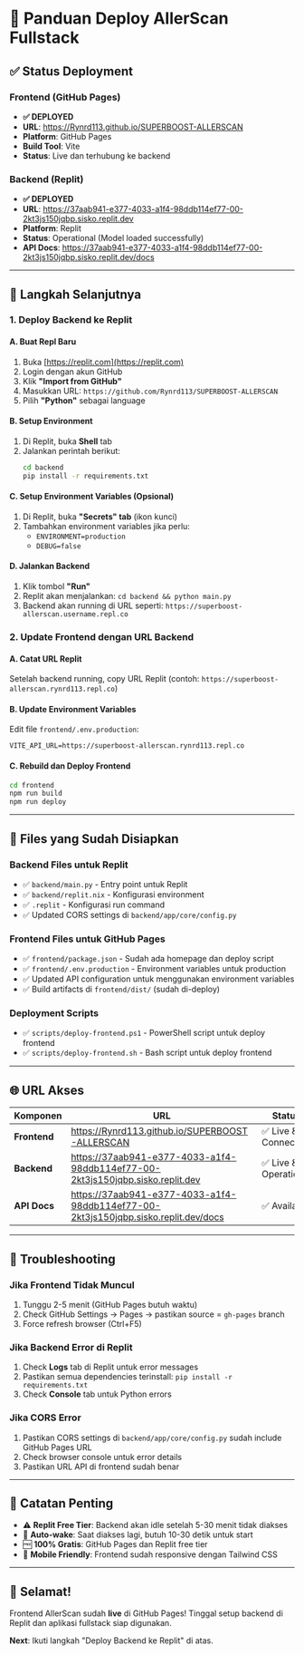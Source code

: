 # 🚀 Panduan Deploy AllerScan Fullstack

## ✅ Status Deployment

### Frontend (GitHub Pages)
- **✅ DEPLOYED** 
- **URL**: https://Rynrd113.github.io/SUPERBOOST-ALLERSCAN
- **Platform**: GitHub Pages
- **Build Tool**: Vite
- **Status**: Live dan terhubung ke backend

### Backend (Replit)
- **✅ DEPLOYED**
- **URL**: https://37aab941-e377-4033-a1f4-98ddb114ef77-00-2kt3js150jqbp.sisko.replit.dev
- **Platform**: Replit
- **Status**: Operational (Model loaded successfully)
- **API Docs**: https://37aab941-e377-4033-a1f4-98ddb114ef77-00-2kt3js150jqbp.sisko.replit.dev/docs

---

## 🎯 Langkah Selanjutnya

### 1. Deploy Backend ke Replit

#### A. Buat Repl Baru
1. Buka [https://replit.com](https://replit.com)
2. Login dengan akun GitHub
3. Klik **"Import from GitHub"**
4. Masukkan URL: `https://github.com/Rynrd113/SUPERBOOST-ALLERSCAN`
5. Pilih **"Python"** sebagai language

#### B. Setup Environment
1. Di Replit, buka **Shell** tab
2. Jalankan perintah berikut:
   ```bash
   cd backend
   pip install -r requirements.txt
   ```

#### C. Setup Environment Variables (Opsional)
1. Di Replit, buka **"Secrets" tab** (ikon kunci)
2. Tambahkan environment variables jika perlu:
   - `ENVIRONMENT=production`
   - `DEBUG=false`

#### D. Jalankan Backend
1. Klik tombol **"Run"**
2. Replit akan menjalankan: `cd backend && python main.py`
3. Backend akan running di URL seperti: `https://superboost-allerscan.username.repl.co`

### 2. Update Frontend dengan URL Backend

#### A. Catat URL Replit
Setelah backend running, copy URL Replit (contoh: `https://superboost-allerscan.rynrd113.repl.co`)

#### B. Update Environment Variables
Edit file `frontend/.env.production`:
```env
VITE_API_URL=https://superboost-allerscan.rynrd113.repl.co
```

#### C. Rebuild dan Deploy Frontend
```bash
cd frontend
npm run build
npm run deploy
```

---

## 🔧 Files yang Sudah Disiapkan

### Backend Files untuk Replit
- ✅ `backend/main.py` - Entry point untuk Replit
- ✅ `backend/replit.nix` - Konfigurasi environment
- ✅ `.replit` - Konfigurasi run command
- ✅ Updated CORS settings di `backend/app/core/config.py`

### Frontend Files untuk GitHub Pages
- ✅ `frontend/package.json` - Sudah ada homepage dan deploy script
- ✅ `frontend/.env.production` - Environment variables untuk production
- ✅ Updated API configuration untuk menggunakan environment variables
- ✅ Build artifacts di `frontend/dist/` (sudah di-deploy)

### Deployment Scripts
- ✅ `scripts/deploy-frontend.ps1` - PowerShell script untuk deploy frontend
- ✅ `scripts/deploy-frontend.sh` - Bash script untuk deploy frontend

---

## 🌐 URL Akses

| Komponen | URL | Status |
|----------|-----|--------|
| **Frontend** | https://Rynrd113.github.io/SUPERBOOST-ALLERSCAN | ✅ Live & Connected |
| **Backend** | https://37aab941-e377-4033-a1f4-98ddb114ef77-00-2kt3js150jqbp.sisko.replit.dev | ✅ Live & Operational |
| **API Docs** | https://37aab941-e377-4033-a1f4-98ddb114ef77-00-2kt3js150jqbp.sisko.replit.dev/docs | ✅ Available |

---

## 🔧 Troubleshooting

### Jika Frontend Tidak Muncul
1. Tunggu 2-5 menit (GitHub Pages butuh waktu)
2. Check GitHub Settings → Pages → pastikan source = `gh-pages` branch
3. Force refresh browser (Ctrl+F5)

### Jika Backend Error di Replit
1. Check **Logs** tab di Replit untuk error messages
2. Pastikan semua dependencies terinstall: `pip install -r requirements.txt`
3. Check **Console** tab untuk Python errors

### Jika CORS Error
1. Pastikan CORS settings di `backend/app/core/config.py` sudah include GitHub Pages URL
2. Check browser console untuk error details
3. Pastikan URL API di frontend sudah benar

---

## 📝 Catatan Penting

- ⚠️ **Replit Free Tier**: Backend akan idle setelah 5-30 menit tidak diakses
- 🔄 **Auto-wake**: Saat diakses lagi, butuh 10-30 detik untuk start
- 🆓 **100% Gratis**: GitHub Pages dan Replit free tier
- 📱 **Mobile Friendly**: Frontend sudah responsive dengan Tailwind CSS

---

## 🎉 Selamat!

Frontend AllerScan sudah **live** di GitHub Pages! 
Tinggal setup backend di Replit dan aplikasi fullstack siap digunakan.

**Next**: Ikuti langkah "Deploy Backend ke Replit" di atas.
